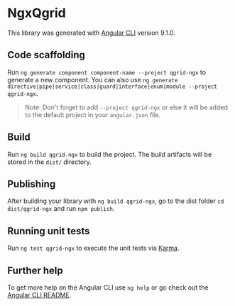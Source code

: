 # NgxQgrid

This library was generated with [Angular CLI](https://github.com/angular/angular-cli) version 9.1.0.

## Code scaffolding

Run `ng generate component component-name --project qgrid-ngx` to generate a new component. You can also use `ng generate directive|pipe|service|class|guard|interface|enum|module --project qgrid-ngx`.
> Note: Don't forget to add `--project qgrid-ngx` or else it will be added to the default project in your `angular.json` file. 

## Build

Run `ng build qgrid-ngx` to build the project. The build artifacts will be stored in the `dist/` directory.

## Publishing

After building your library with `ng build qgrid-ngx`, go to the dist folder `cd dist/qgrid-ngx` and run `npm publish`.

## Running unit tests

Run `ng test qgrid-ngx` to execute the unit tests via [Karma](https://karma-runner.github.io).

## Further help

To get more help on the Angular CLI use `ng help` or go check out the [Angular CLI README](https://github.com/angular/angular-cli/blob/master/README.md).
